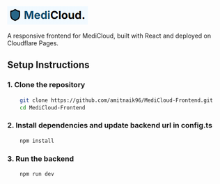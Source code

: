 [![medicloud-logo](https://github.com/amitnaik96/MediCloud-Backend/blob/master/images/medicloud-logo.png)](https://medicloud.realamit.xyz/)  

A responsive frontend for MediCloud, built with React and deployed on Cloudflare Pages.

## **Setup Instructions**  

### **1. Clone the repository**  
```bash
    git clone https://github.com/amitnaik96/MediCloud-Frontend.git
    cd MediCloud-Frontend
```
### **2. Install dependencies and update backend url in config.ts**  
```bash
    npm install
```
### **3. Run the backend**  
```bash
    npm run dev
```

